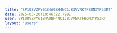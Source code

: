 ```yaml
---
title: "SP108VZPY61B4A0BH4NC1J83VVNKTFBQM3YP53RT"
date: 2025-03-20T10:46:22.798Z
user: SP108VZPY61B4A0BH4NC1J83VVNKTFBQM3YP53RT
layout: "users"
---
```

    